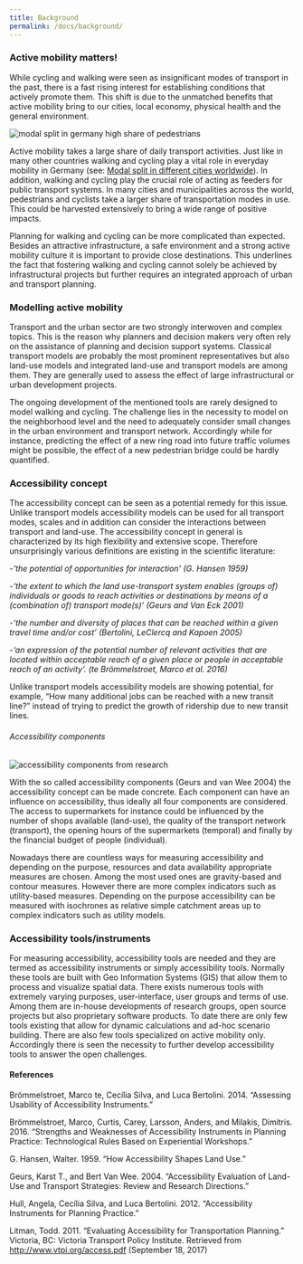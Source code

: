 ```yaml
---
title: Background
permalink: /docs/background/
---
```


### Active mobility matters!

While cycling and walking were seen as insignificant modes of transport in the past, there is a fast rising interest for establishing conditions that actively promote them. This shift is due to the unmatched benefits that active mobility bring to our cities, local economy, physical health and the general environment.

<img class="img-responsive" src="../../img/modalsplit.png" alt="modal split in germany high share of pedestrians" title="Modal Split in Germany">

Active mobility takes a large share of daily transport activities. Just like in many other countries walking and cycling play a vital role in everyday mobility in Germany (see: [Modal split in different cities worldwide](https://en.wikipedia.org/wiki/Modal_share)).
In addition, walking and cycling play the crucial role of acting as feeders for public transport systems. In many cities and municipalities across the world, pedestrians and cyclists take a larger share of transportation modes in use. This could be harvested extensively to bring a wide range of positive impacts.

Planning for walking and cycling can be more complicated than expected. Besides an attractive infrastructure, a safe environment and a strong active mobility culture it is important to provide close destinations. This underlines the fact that fostering walking and cycling cannot solely be achieved by infrastructural projects but further requires an integrated approach of urban and transport planning.

### Modelling active mobility

Transport and the urban sector are two strongly interwoven and complex topics. This is the reason why planners and decision makers very often rely on the assistance of planning and decision support systems. Classical transport models are probably the most prominent representatives but also land-use models and integrated land-use and transport models are among them. They are generally used to assess the effect of large infrastructural or urban development projects.

The ongoing development of the mentioned tools are rarely designed to model walking and cycling. The challenge lies in the necessity to model on the neighborhood level and the need to adequately consider small changes in the urban environment and transport network. Accordingly while for instance, predicting the effect of a new ring road into future traffic volumes might be possible, the effect of a new pedestrian bridge could be hardly quantified.

### Accessibility concept

The accessibility concept can be seen as a potential remedy for this issue. Unlike transport models accessibility models can be used for all transport modes, scales and in addition can consider the interactions between transport and land-use. The accessibility concept in general is characterized by its high flexibility and extensive scope. Therefore unsurprisingly various definitions are existing in the scientific literature:

-*'the potential of opportunities for interaction' (G. Hansen 1959)*

-*‘the extent to which the land use-transport system enables (groups of) individuals or goods to reach activities or destinations by means of a (combination of) transport mode(s)’ (Geurs and Van Eck 2001)*

-*‘the number and diversity of places that can be reached within a given travel time and/or cost’ (Bertolini, LeClercq and Kapoen 2005)*

-*‘an expression of the potential number of relevant activities that are located within
acceptable reach of a given place or people in acceptable reach of an activity’. (te
Brömmelstroet, Marco et al. 2016)*

Unlike transport models accessibility models are showing potential, for example, “How many additional jobs can be reached with a new transit line?” instead of trying to predict the growth of ridership due to new transit lines.

###### Accessibility components
<img class="img-responsive" src="../../img/accessibility_components.png" alt="accessibility components from research" title="Accessibility components">


With the so called accessibility components (Geurs and van Wee 2004) the accessibility concept can be made concrete. Each component can have an influence on accessibility, thus ideally all four components are considered. The access to supermarkets for instance could be influenced by the number of shops available (land-use), the quality of the transport network (transport), the opening hours of the supermarkets (temporal) and finally by the financial budget of people (individual).

Nowadays there are countless ways for measuring accessibility and depending on the purpose, resources and data availability appropriate measures are chosen. Among the most used ones are gravity-based and contour measures. However there are more complex indicators such as utility-based measures. Depending on the purpose accessibility can be measured with isochrones as relative simple catchment areas up to complex indicators such as utility models.

### Accessibility tools/instruments

For measuring accessibility, accessibility tools are needed and they are termed as accessibility instruments or simply accessibility tools. Normally these tools are built with Geo Information Systems (GIS) that allow them to process and visualize spatial data. There exists numerous tools with extremely varying purposes, user-interface, user groups and terms of use. Among them are in-house developments of research groups, open source projects but also proprietary software products. To date there are only few tools existing that allow for dynamic calculations and ad-hoc scenario building. There are also few tools specialized on active mobility only. Accordingly there is seen the necessity to further develop accessibility tools to answer the open challenges.

#### References

Brömmelstroet, Marco te, Cecília Silva, and Luca Bertolini. 2014. “Assessing Usability of
Accessibility Instruments.”

Brömmelstroet, Marco, Curtis, Carey, Larsson, Anders, and Milakis, Dimitris. 2016. “Strengths and
Weaknesses of Accessibility Instruments in Planning Practice: Technological Rules Based on
Experiential Workshops.”

G. Hansen, Walter. 1959. “How Accessibility Shapes Land Use.”

Geurs, Karst T., and Bert Van Wee. 2004. “Accessibility Evaluation of Land-Use and Transport
Strategies: Review and Research Directions.”

Hull, Angela, Cecília Silva, and Luca Bertolini. 2012. “Accessibility Instruments for Planning
Practice.”

Litman, Todd. 2011. “Evaluating Accessibility for Transportation Planning.” Victoria, BC: Victoria
Transport Policy Institute. Retrieved from
http://www.vtpi.org/access.pdf (September 18, 2017)